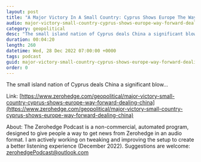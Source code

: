 ```yaml
---
layout: post
title: "A Major Victory In A Small Country: Cyprus Shows Europe The Way Forward In Dealing With China"
audio: major-victory-small-country-cyprus-shows-europe-way-forward-dealing-china-0
category: geopolitical
desc: "The small island nation of Cyprus deals China a significant blow..."
duration: 00:04:20
length: 260
datetime: Wed, 28 Dec 2022 07:00:00 +0000
tags: podcast
guid: major-victory-small-country-cyprus-shows-europe-way-forward-dealing-china-0
order: 0
---
```

The small island nation of Cyprus deals China a significant blow...

Link: [https://www.zerohedge.com/geopolitical/major-victory-small-country-cyprus-shows-europe-way-forward-dealing-china](https://www.zerohedge.com/geopolitical/major-victory-small-country-cyprus-shows-europe-way-forward-dealing-china)

About: The Zerohedge Podcast is a non-commercial, automated program, designed to give people a way to get news from Zerohedge in an audio format.  I am actively working on tweaking and improving the setup to create a better listening experience (December 2022).  Suggestions are welcome: [zerohedgePodcast@outlook.com](mailto:zerohedgePodcast@outlook.com)